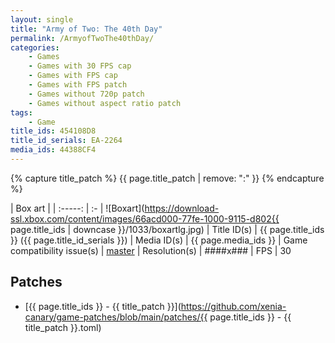 ```yaml
---
layout: single
title: "Army of Two: The 40th Day"
permalink: /ArmyofTwoThe40thDay/
categories:
    - Games
    - Games with 30 FPS cap
    - Games with FPS cap
    - Games with FPS patch
    - Games without 720p patch
    - Games without aspect ratio patch
tags:
    - Game
title_ids: 454108D8
title_id_serials: EA-2264
media_ids: 44388CF4
---
```


{% capture title_patch %}
{{ page.title_patch | remove: ":" }}
{% endcapture %}

| Box art                     |
| :-----:                     | :-
| ![Boxart](https://download-ssl.xbox.com/content/images/66acd000-77fe-1000-9115-d802{{ page.title_ids | downcase }}/1033/boxartlg.jpg)
| Title ID(s)                 | {{ page.title_ids }} ({{ page.title_id_serials }})
| Media ID(s)                 | {{ page.media_ids }}
| Game compatibility issue(s) | [master](https://github.com/xenia-project/game-compatibility/issues/281)
| Resolution(s)               | ####x###
| FPS                         | 30

## Patches
* [{{ page.title_ids }} - {{ title_patch }}](https://github.com/xenia-canary/game-patches/blob/main/patches/{{ page.title_ids }} - {{ title_patch }}.toml)
